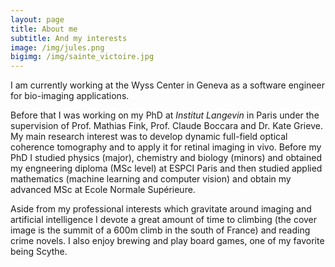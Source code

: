 ```yaml
---
layout: page
title: About me
subtitle: And my interests
image: /img/jules.png
bigimg: /img/sainte_victoire.jpg
---
```


I am currently working at the Wyss Center in Geneva as a software engineer for bio-imaging applications.

Before that I was working on my PhD at *Institut Langevin* in Paris under the supervision of Prof. Mathias Fink, Prof. Claude Boccara and Dr. Kate Grieve. My main research interest was to develop dynamic full-field optical coherence tomography and to apply it for retinal imaging in vivo. Before my PhD I studied physics (major), chemistry and biology (minors) and obtained my engneering diploma (MSc level) at ESPCI Paris and then studied applied mathematics (machine learning and computer vision) and obtain my advanced MSc at Ecole Normale Supérieure.

Aside from my professional interests which gravitate around imaging and artificial intelligence I devote a great amount of time to climbing (the cover image is the summit of a 600m climb in the south of France) and reading crime novels. I also enjoy brewing and play board games, one of my favorite being Scythe.
